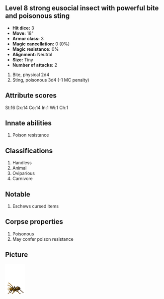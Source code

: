 ## Level 8 strong eusocial insect with powerful bite and poisonous sting

- **Hit dice:** 3
- **Move:** 18"
- **Armor class:** 3
- **Magic cancellation:** 0 (0%)
- **Magic resistance:** 0%
- **Alignment:** Neutral
- **Size:** Tiny
- **Number of attacks:** 2
1. Bite, physical 2d4
2. Sting, poisonous 3d4 (-1 MC penalty)

## Attribute scores

St:16 Dx:14 Co:14 In:1 Wi:1 Ch:1

## Innate abilities

1. Poison resistance

## Classifications

1. Handless
2. Animal
3. Oviparious
4. Carnivore

## Notable

1. Eschews cursed items

## Corpse properties

1. Poisonous
2. May confer poison resistance

## Picture

![Soldier ant](https://github.com/hyvanmielenpelit/GnollHackTileSet/blob/main/Monsters/soldier_ant/soldier_ant.png)
